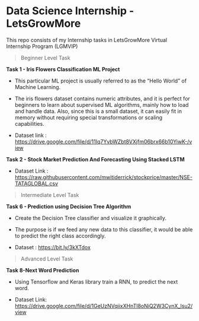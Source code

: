 # Data Science Internship - LetsGrowMore
This repo consists of my Internship tasks in LetsGrowMore Virtual Internship Program (LGMVIP)

> Beginner Level Task

**Task 1 - Iris Flowers Classification ML Project**

* This particular ML project is usually referred to as the “Hello World” of Machine Learning.

* The iris flowers dataset contains numeric attributes, and it is perfect for beginners to learn about supervised ML algorithms, mainly how to load and handle data. Also, since this is a small dataset, it can easily fit in memory without requiring special transformations or scaling capabilities.

* Dataset link : https://drive.google.com/file/d/11Iq7YvbWZbt8VXjfm06brx66b10YiwK-/view

**Task 2 - Stock Market Prediction And Forecasting Using Stacked LSTM**

* Dataset Link : https://raw.githubusercontent.com/mwitiderrick/stockprice/master/NSE-TATAGLOBAL.csv

> Intermediate Level Task

**Task 6 - Prediction using Decision Tree Algorithm**

* Create the Decision Tree classifier and visualize it graphically.

* The purpose is if we feed any new data to this classifier, it would be able to predict the right class accordingly.

* Dataset : https://bit.ly/3kXTdox

> Advanced Level Task

**Task 8-Next Word Prediction**

* Using Tensorflow and Keras library train a RNN, to predict the next word.

* Dataset Link: https://drive.google.com/file/d/1GeUzNVqiixXHnTl8oNiQ2W3CynX_lsu2/view
